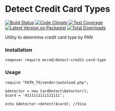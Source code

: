# Detect Credit Card Types
[![Build Status](https://travis-ci.org/mcred/detect-credit-card-type.svg?branch=master)](https://travis-ci.org/mcred/detect-credit-card-type)
[![Code Climate](https://codeclimate.com/github/mcred/detect-credit-card-type/badges/gpa.svg)](https://codeclimate.com/github/mcred/detect-credit-card-type)
[![Test Coverage](https://codeclimate.com/github/mcred/detect-credit-card-type/badges/coverage.svg)](https://codeclimate.com/github/mcred/detect-credit-card-type/coverage)
[![Latest Version on Packagist][ico-version]][link-packagist]
[![Total Downloads][ico-downloads]][link-downloads]


[ico-version]: https://img.shields.io/packagist/v/mcred/detect-credit-card-type.svg?style=flat
[ico-downloads]: https://img.shields.io/packagist/dt/mcred/detect-credit-card-type.svg?style=flat

[link-packagist]: https://packagist.org/packages/mcred/detect-credit-card-type
[link-downloads]: https://packagist.org/packages/mcred/detect-credit-card-type



<p>Utility to determine credit card type by PAN</p>

### Installation

```
composer require mcred/detect-credit-card-type
```

### Usage

```
require "PATH_TO/vendor/autoload.php";

$detector = new CardDetect\Detector();
$card = '4111111111111111';

echo $detector->detect($card); //Visa
```
